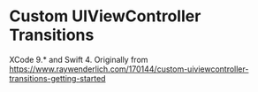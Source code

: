 # Custom UIViewController Transitions

XCode 9.* and Swift 4. 
Originally from https://www.raywenderlich.com/170144/custom-uiviewcontroller-transitions-getting-started
